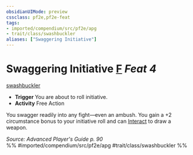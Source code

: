 ```yaml
---
obsidianUIMode: preview
cssclass: pf2e,pf2e-feat
tags:
- imported/compendium/src/pf2e/apg
- trait/class/swashbuckler
aliases: ["Swaggering Initiative"]
---
```

# Swaggering Initiative  [F](chapter-9-playing-the-game.md#Actions "Free Action") *Feat 4*  
[swashbuckler](rules/traits/swashbuckler-apg.md)  

- **Trigger** You are about to roll initiative.
- **Activity** Free Action

You swagger readily into any fight—even an ambush. You gain a +2 circumstance bonus to your initiative roll and can [Interact](interact.md) to draw a weapon.

*Source: Advanced Player's Guide p. 90*  
%% #imported/compendium/src/pf2e/apg #trait/class/swashbuckler %%